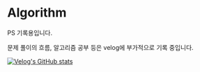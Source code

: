 # Algorithm

PS 기록용입니다.

문제 풀이의 흐름, 알고리즘 공부 등은 velog에 부가적으로 기록 중입니다.

[![Velog's GitHub stats](https://velog-readme-stats.vercel.app/api?name=7sonic)](https://github.com/7sonic/velog-readme-stats)
